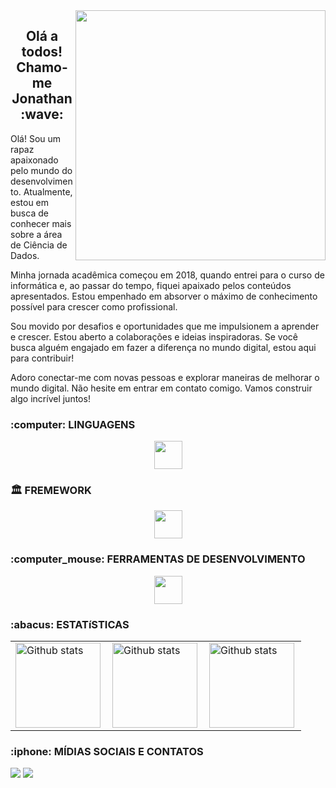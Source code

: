 <img src="https://universidadedatecnologia.com.br/wp-content/uploads/2017/12/post_caracteristicas.jpg" alt="" min-width="500px" max-width="500px" width="400px" align="right">
<h2 align="center">Olá a todos! Chamo-me Jonathan :wave:</h2>
<p>Olá! Sou um rapaz apaixonado pelo mundo do desenvolvimento. Atualmente, estou em busca de conhecer mais sobre a área de Ciência de Dados.
  
Minha jornada acadêmica começou em 2018, quando entrei para o curso de informática e, ao passar do tempo, fiquei apaixado pelos conteúdos apresentados. Estou empenhado em absorver o máximo de conhecimento possível para crescer como profissional.
  
  Sou movido por desafios e oportunidades que me impulsionem a aprender e crescer. Estou aberto a colaborações e ideias inspiradoras. Se você busca alguém engajado em fazer a diferença no mundo digital, estou aqui para contribuir!

Adoro conectar-me com novas pessoas e explorar maneiras de melhorar o mundo digital. Não hesite em entrar em contato comigo. Vamos construir algo incrível juntos!
</p>

<h3>:computer: LINGUAGENS</h3>
<p align="center">
  <a href="https://skillicons.dev">
    <img height="45em" src="https://skillicons.dev/icons?i=html,css,js,sass,py,tailwind,ts" />
  </a>
</p>

<h3>🏛️ FREMEWORK</h3>
<p align="center">
  <a href="https://skillicons.dev">
    <img height="45em" src="https://skillicons.dev/icons?i=express,react,docker,figma,nextjs,nestjs" />
  </a>
</p>

<h3>:computer_mouse: FERRAMENTAS DE DESENVOLVIMENTO</h3>
<p align="center">
  <a href="https://skillicons.dev">
    <img height="45em" src="https://skillicons.dev/icons?i=git,vscode,docker,figma,mysql,sqlite,vite" />
  </a>
</p>


<h3>:abacus: ESTATíSTICAS</h3>
<table>
  <tr>
    <td>
      <img height="136em" align="left" src="https://github-readme-stats.vercel.app/api?username=jonathan-macedo&show_icons=true&theme=dark#gh-dark-mode-only" alt="Github stats"/>
    </td>
    <td>
      <img height="136em" align="left" src="https://github-readme-stats.vercel.app/api/top-langs/?username=jonathan-macedo&theme=dark&hide_border=false&include_all_commits=true&count_private=true&layout=compact" alt="Github stats"/>
    </td>
    <td>
      <img height="136em" align="left" src="https://github-readme-streak-stats.herokuapp.com/?user=jonathan-macedo&theme=dark&hide_border=false" alt="Github stats"/>
    </td>
  </tr>
</table>

<h3>:iphone: MÍDIAS SOCIAIS E CONTATOS</h3>
<div> 
  <a href = "mailto:rebelodaniel@gmail.com"><img src="https://img.shields.io/badge/-Gmail-%23333?style=for-the-badge&logo=gmail&logoColor=white" target="_blank"></a>
  <a href="https://www.linkedin.com/in/carlosdrebelo/" target="_blank"><img src="https://img.shields.io/badge/-LinkedIn-%230077B5?style=for-the-badge&logo=linkedin&logoColor=white" target="_blank"></a>
</div>
